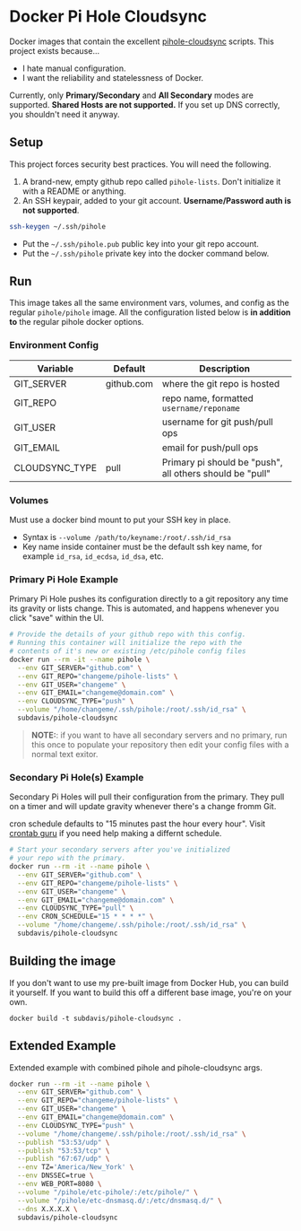# Docker Pi Hole Cloudsync

Docker images that contain the excellent [pihole-cloudsync](https://github.com/stevejenkins/pihole-cloudsync) scripts. This project exists because...

* I hate manual configuration.
* I want the reliability and statelessness of Docker.

Currently, only **Primary/Secondary** and **All Secondary** modes are supported.  **Shared Hosts are not supported.**  If you set up DNS correctly, you shouldn't need it anyway.

## Setup

This project forces security best practices.  You will need the following.

1. A brand-new, empty github repo called `pihole-lists`.  Don't initialize it with a README or anything.
1. An SSH keypair, added to your git account.  **Username/Password auth is not supported**.

```bash
ssh-keygen ~/.ssh/pihole
```

* Put the `~/.ssh/pihole.pub` public key into your git repo account.
* Put the `~/.ssh/pihole` private key into the docker command below.

## Run

This image takes all the same environment vars, volumes, and config as the regular `pihole/pihole` image.  All the configuration listed below is **in addition to** the regular pihole docker options.

### Environment Config

| Variable | Default | Description |
|----------|---------|-------------|
| GIT_SERVER | github.com | where the git repo is hosted |
| GIT_REPO | | repo name, formatted `username/reponame` |
| GIT_USER | | username for git push/pull ops |
| GIT_EMAIL | | email for push/pull ops |
| CLOUDSYNC_TYPE | pull | Primary pi should be "push", all others should be "pull" |

### Volumes

Must use a docker bind mount to put your SSH key in place.

* Syntax is `--volume /path/to/keyname:/root/.ssh/id_rsa`
* Key name inside container must be the default ssh key name, for example `id_rsa`, `id_ecdsa`, `id_dsa`, etc.

### Primary Pi Hole Example

Primary Pi Hole pushes its configuration directly to a git repository any time its gravity or lists change.  This is automated, and happens whenever you click "save" within the UI.

``` bash
# Provide the details of your github repo with this config.
# Running this container will initialize the repo with the
# contents of it's new or existing /etc/pihole config files
docker run --rm -it --name pihole \
  --env GIT_SERVER="github.com" \
  --env GIT_REPO="changeme/pihole-lists" \
  --env GIT_USER="changeme" \
  --env GIT_EMAIL="changeme@domain.com" \
  --env CLOUDSYNC_TYPE="push" \
  --volume "/home/changeme/.ssh/pihole:/root/.ssh/id_rsa" \
  subdavis/pihole-cloudsync
```

> **NOTE:**: if you want to have all secondary servers and no primary, run this once to populate your repository then edit your config files with a normal text exitor.

### Secondary Pi Hole(s) Example

Secondary Pi Holes will pull their configuration from the primary.  They pull on a timer and will update gravity whenever there's a change fromm Git.

cron schedule defaults to "15 minutes past the hour every hour".  Visit [crontab guru](https://crontab.guru/) if you need help making a differnt schedule.

``` bash
# Start your secondary servers after you've initialized
# your repo with the primary.
docker run --rm -it --name pihole \
  --env GIT_SERVER="github.com" \
  --env GIT_REPO="changeme/pihole-lists" \
  --env GIT_USER="changeme" \
  --env GIT_EMAIL="changeme@domain.com" \
  --env CLOUDSYNC_TYPE="pull" \
  --env CRON_SCHEDULE="15 * * * *" \
  --volume "/home/changeme/.ssh/pihole:/root/.ssh/id_rsa" \
  subdavis/pihole-cloudsync
```

## Building the image

If you don't want to use my pre-built image from Docker Hub, you can build it yourself.  If you want to build this off a different base image, you're on your own.

```
docker build -t subdavis/pihole-cloudsync .
```

## Extended Example

Extended example with combined pihole and pihole-cloudsync args.

``` bash
docker run --rm -it --name pihole \
  --env GIT_SERVER="github.com" \
  --env GIT_REPO="changeme/pihole-lists" \
  --env GIT_USER="changeme" \
  --env GIT_EMAIL="changeme@domain.com" \
  --env CLOUDSYNC_TYPE="push" \
  --volume "/home/changeme/.ssh/pihole:/root/.ssh/id_rsa" \
  --publish "53:53/udp" \
  --publish "53:53/tcp" \
  --publish "67:67/udp" \
  --env TZ='America/New_York' \
  --env DNSSEC=true \
  --env WEB_PORT=8080 \
  --volume "/pihole/etc-pihole/:/etc/pihole/" \
  --volume "/pihole/etc-dnsmasq.d/:/etc/dnsmasq.d/" \
  --dns X.X.X.X \
  subdavis/pihole-cloudsync
